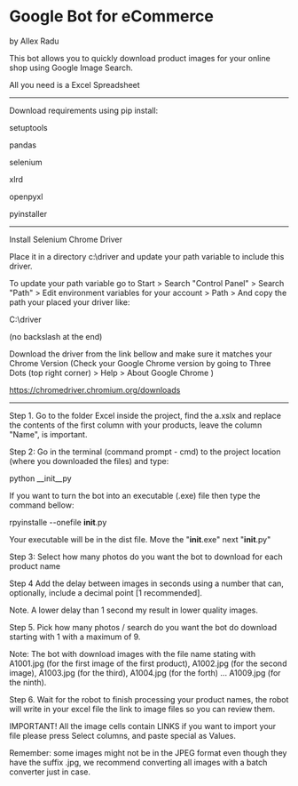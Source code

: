 # Google Bot for eCommerce
by Allex Radu

This bot allows you to quickly download product images for your online shop using Google Image Search.

All you need is a Excel Spreadsheet

---------------------------------------

Download requirements using pip install:

setuptools

pandas

selenium

xlrd

openpyxl

pyinstaller

---------------------------------------
Install Selenium Chrome Driver

Place it in a directory c:\driver and update your path variable to include this driver.

To update your path variable go to Start > Search "Control Panel" > Search "Path" > Edit environment variables for your account > Path > And copy the path your placed your driver like:

C:\driver

(no backslash at the end)

Download the driver from the link bellow and make sure it matches your Chrome Version (Check your Google Chrome version by going to Three Dots (top right corner) > Help > About Google Chrome )

https://chromedriver.chromium.org/downloads 

 ---------------------------------------
 
Step 1. Go to the folder Excel inside the project, find the a.xslx and replace the contents of the first column with your products, leave the column "Name", is important.

Step 2: Go in the terminal (command prompt - cmd) to the project location (where you downloaded the files) and type:

python  __init__py

If you want to turn the bot into an executable (.exe) file then type the command bellow: 

rpyinstalle --onefile __init__.py
 
Your executable will be in the dist file. Move the "__init__.exe" next "__init__.py" 

Step 3: Select how many photos do you want the bot to download for each product name
 
Step 4 Add the delay between images in seconds using a number that can, optionally, include a decimal point [1 recommended]. 

Note. A lower delay than 1 second my result in lower quality images.

Step 5. Pick how many photos / search do you want the bot do download starting with 1 with a maximum of 9.

Note: The bot with download images with the file name stating with A1001.jpg (for the first image of the first product), A1002.jpg (for the second image), A1003.jpg (for the third), A1004.jpg (for the forth) ... A1009.jpg (for the ninth).

Step 6. Wait for the robot to finish processing your product names, the robot will write in your excel file the link to image files so you can review them.

IMPORTANT! All the image cells contain LINKS if you want to import your file please press Select columns, and paste special as Values.

Remember: some images might not be in the JPEG format even though they have the suffix .jpg, we recommend converting all images with a batch converter just in case. 



 
